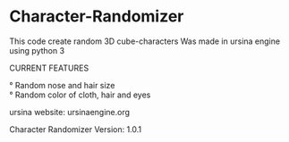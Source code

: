 # Character-Randomizer

This code create random 3D cube-characters
Was made in ursina engine using python 3

CURRENT FEATURES

° Random nose and hair size<br>
° Random color of cloth, hair and eyes

ursina website: ursinaengine.org

Character Randomizer Version: 1.0.1
